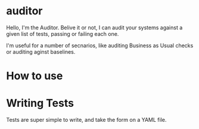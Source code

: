 # auditor

Hello, I'm the Auditor. Belive it or not, I can audit your systems against a given list of tests, passing or failing each one. 

I'm useful for a number of secnarios, like auditing Business as Usual checks or auditing aginst baselines.

# How to use

# Writing Tests

Tests are super simple to write, and take the form on a YAML file.


